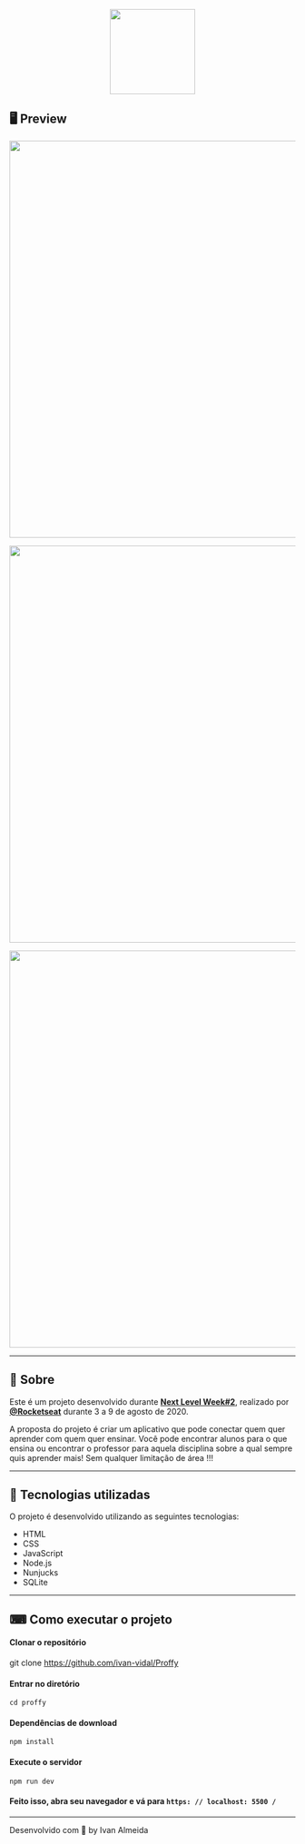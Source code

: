 <p align = "center">
  <img src = "https://ik.imagekit.io/capitao/Proffy/nlw2_6d7PvlHZ5.svg" width = "150">
</p>

## 🖥 Preview

<p align = "center">
  <img src = "https://scontent.fcgh2-1.fna.fbcdn.net/v/t1.0-9/117336608_2812549578973987_7268813649230901233_o.jpg?_nc_cat=108&_nc_sid=730e14&_nc_ohc=kDqWT1OfnuQAX8AAxg1&_nc_ht=scontent.fcgh2-1.fna&oh=f92fe97a2f689839539377dc2b5325cc&oe=5F57DA6E" width = "700">
</p>
<p align = "center">
  <img src = "https://scontent.fcgh2-1.fna.fbcdn.net/v/t1.0-9/117235651_2812549562307322_235241451016286949_o.jpg?_nc_cat=104&_nc_sid=730e14&_nc_ohc=4g31Kdo6xHYAX8jNvfj&_nc_ht=scontent.fcgh2-1.fna&oh=804dc9e5cd8460fbb6e1d12ad77a606f&oe=5F57ED8F" width = "700">
</p>
<p align = "center">
  <img src = "https://scontent.fcgh2-1.fna.fbcdn.net/v/t1.0-0/p180x540/117763537_2812549572307321_6907433761328840692_o.jpg?_nc_cat=109&_nc_sid=730e14&_nc_ohc=rmyJ93qVUL0AX_lTcry&_nc_ht=scontent.fcgh2-1.fna&_nc_tp=6&oh=9066c780946a3657d184cec932716cf6&oe=5F581080" width = "700">
</p>

---

## 📖 Sobre


Este é um projeto desenvolvido durante **[Next Level Week#2](https://nextlevelweek.com/)**, realizado por **[@Rocketseat](https://github.com/Rocketseat)** durante 3 a 9 de agosto de 2020.

A proposta do projeto é criar um aplicativo que pode conectar quem quer aprender com quem quer ensinar. Você pode encontrar alunos para o que ensina ou encontrar o professor para aquela disciplina sobre a qual sempre quis aprender mais! Sem qualquer limitação de área !!!

---

## 🚀 Tecnologias utilizadas

O projeto é desenvolvido utilizando as seguintes tecnologias:

- HTML
- CSS
- JavaScript
- Node.js
- Nunjucks
- SQLite

---

## ⌨ Como executar o projeto

#### Clonar o repositório
git clone https://github.com/ivan-vidal/Proffy

#### Entrar no diretório
`cd proffy`

#### Dependências de download
`npm install`

#### Execute o servidor
`npm run dev`

#### Feito isso, abra seu navegador e vá para `https: // localhost: 5500 /`

---

Desenvolvido com 💜 by Ivan Almeida
